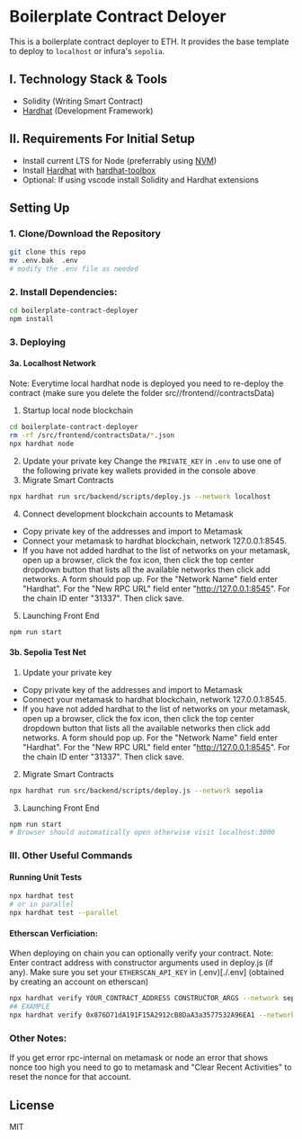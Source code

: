 # Boilerplate Contract Deloyer

This is a boilerplate contract deployer to ETH. It provides the base template to deploy to `localhost` or infura's `sepolia`.

## I. Technology Stack & Tools

- Solidity (Writing Smart Contract)
- [Hardhat](https://hardhat.org/) (Development Framework)

## II. Requirements For Initial Setup
- Install current LTS for Node (preferrably using [NVM](https://github.com/nvm-sh/nvm))
- Install [Hardhat](https://hardhat.org/) with [hardhat-toolbox](https://hardhat.org/hardhat-runner/plugins/nomicfoundation-hardhat-toolbox)
- Optional: If using vscode install Solidity and Hardhat extensions

## Setting Up
### 1. Clone/Download the Repository
```bash
git clone this repo
mv .env.bak  .env 
# modify the .env file as needed
```
### 2. Install Dependencies:
```bash
cd boilerplate-contract-deployer
npm install
```
### 3. Deploying

#### 3a. Localhost Network
Note: Everytime local hardhat node is deployed you need to re-deploy the contract (make sure you delete the folder src//frontend//contractsData)
1. Startup local node blockchain
```bash
cd boilerplate-contract-deployer
rm -rf /src/frontend/contractsData/*.json
npx hardhat node
```
2. Update your private key 
Change the `PRIVATE_KEY` in `.env` to use one of the following private key wallets provided in the console above
3. Migrate Smart Contracts
```bash
npx hardhat run src/backend/scripts/deploy.js --network localhost
```
4. Connect development blockchain accounts to Metamask
- Copy private key of the addresses and import to Metamask
- Connect your metamask to hardhat blockchain, network 127.0.0.1:8545.
- If you have not added hardhat to the list of networks on your metamask, open up a browser, click the fox icon, then click the top center dropdown button that lists all the available networks then click add networks. A form should pop up. For the "Network Name" field enter "Hardhat". For the "New RPC URL" field enter "http://127.0.0.1:8545". For the chain ID enter "31337". Then click save.  
5. Launching Front End
```bash
npm run start
```

#### 3b. Sepolia Test Net
1. Update your private key 
- Copy private key of the addresses and import to Metamask
- Connect your metamask to hardhat blockchain, network 127.0.0.1:8545.
- If you have not added hardhat to the list of networks on your metamask, open up a browser, click the fox icon, then click the top center dropdown button that lists all the available networks then click add networks. A form should pop up. For the "Network Name" field enter "Hardhat". For the "New RPC URL" field enter "http://127.0.0.1:8545". For the chain ID enter "31337". Then click save.  
2. Migrate Smart Contracts
```bash
npx hardhat run src/backend/scripts/deploy.js --network sepolia
```
3. Launching Front End
```bash
npm run start
# Browser should automatically open otherwise visit localhost:3000
```

### III. Other Useful Commands

#### Running Unit Tests
```bash
npx hardhat test 
# or in parallel
npx hardhat test --parallel
```

#### Etherscan Verficiation:
When deploying on chain you can optionally verify your contract. Note: Enter contract address with constructor arguments used in deploy.js (if any).
Make sure you set your `ETHERSCAN_API_KEY` in (.env)[./.env] (obtained by creating an account on etherscan)
```bash
npx hardhat verify YOUR_CONTRACT_ADDRESS CONSTRUCTOR_ARGS --network sepolia
## EXAMPLE
npx hardhat verify 0x876D71dA191F15A2912cB8DaA3a3577532A96EA1 --network sepolia
```

### Other Notes: 
If you get error rpc-internal on metamask or node an error that shows nonce too high you need to go to metamask and "Clear Recent Activities" to reset the nonce for that account.


License
----
MIT